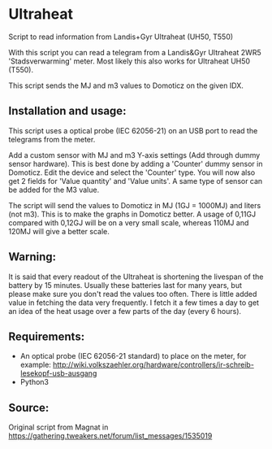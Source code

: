 # Ultraheat
Script to read information from Landis+Gyr Ultraheat (UH50, T550)

With this script you can read a telegram from a Landis&Gyr Ultraheat 2WR5 'Stadsverwarming' meter. 
Most likely this also works for Ultraheat UH50 (T550).

This script sends the MJ and m3 values to Domoticz on the given IDX. 

## Installation and usage:
This script uses a optical probe (IEC 62056-21) on an USB port to read the telegrams from the meter.

Add a custom sensor with MJ and m3 Y-axis settings (Add through dummy sensor hardware). 
This is best done by adding a 'Counter' dummy sensor in Domoticz. Edit the device and select the 
'Counter' type. You will now also get 2 fields for 'Value quantity' and 'Value units'. A same type
of sensor can be added for the M3 value.

The script will send the values to Domoticz in MJ (1GJ = 1000MJ) and liters (not m3). This is to
make the graphs in Domoticz better. A usage of 0,11GJ compared with 0,12GJ will be on a very small 
scale, whereas 110MJ and 120MJ will give a better scale. 

## Warning:
It is said that every readout of the Ultraheat is shortening the livespan of the battery by 15 minutes. 
Usually these batteries last for many years, but please make sure you don't read the values too often. 
There is little added value in fetching the data very frequently. I fetch it a few times a day to get
an idea of the heat usage over a few parts of the day (every 6 hours). 

## Requirements:
- An optical probe (IEC 62056-21 standard) to place on the meter, for example: http://wiki.volkszaehler.org/hardware/controllers/ir-schreib-lesekopf-usb-ausgang
- Python3

## Source:
Original script from Magnat in https://gathering.tweakers.net/forum/list_messages/1535019
